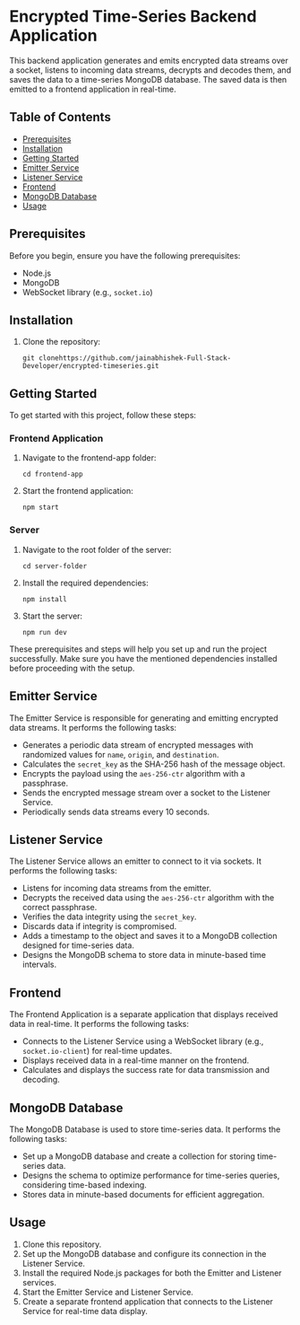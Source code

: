 # Encrypted Time-Series Backend Application

This backend application generates and emits encrypted data streams over a socket, listens to incoming data streams, decrypts and decodes them, and saves the data to a time-series MongoDB database. The saved data is then emitted to a frontend application in real-time.

## Table of Contents
- [Prerequisites](#Prerequisites)
- [Installation](#Installation)
- [Getting Started](#GettingStarted)
- [Emitter Service](#emitter-service)
- [Listener Service](#listener-service)
- [Frontend](#frontend)
- [MongoDB Database](#mongodb-database)
- [Usage](#usage)

## Prerequisites

Before you begin, ensure you have the following prerequisites:

- Node.js
- MongoDB
- WebSocket library (e.g., `socket.io`)

## Installation

1. Clone the repository:

   ```shell
   git clonehttps://github.com/jainabhishek-Full-Stack-Developer/encrypted-timeseries.git
## Getting Started

To get started with this project, follow these steps:



### Frontend Application

1. Navigate to the frontend-app folder:
    ```shell
    cd frontend-app
    ```

2. Start the frontend application:
    ```shell
    npm start
    ```

### Server

1. Navigate to the root folder of the server:
    ```shell
    cd server-folder
    ```

2. Install the required dependencies:
    ```shell
    npm install
    ```

3. Start the server:
    ```shell
    npm run dev
    ```

These prerequisites and steps will help you set up and run the project successfully. Make sure you have the mentioned dependencies installed before proceeding with the setup.
## Emitter Service

The Emitter Service is responsible for generating and emitting encrypted data streams. It performs the following tasks:

- Generates a periodic data stream of encrypted messages with randomized values for `name`, `origin`, and `destination`.
- Calculates the `secret_key` as the SHA-256 hash of the message object.
- Encrypts the payload using the `aes-256-ctr` algorithm with a passphrase.
- Sends the encrypted message stream over a socket to the Listener Service.
- Periodically sends data streams every 10 seconds.

## Listener Service

The Listener Service allows an emitter to connect to it via sockets. It performs the following tasks:

- Listens for incoming data streams from the emitter.
- Decrypts the received data using the `aes-256-ctr` algorithm with the correct passphrase.
- Verifies the data integrity using the `secret_key`.
- Discards data if integrity is compromised.
- Adds a timestamp to the object and saves it to a MongoDB collection designed for time-series data.
- Designs the MongoDB schema to store data in minute-based time intervals.

## Frontend

The Frontend Application is a separate application that displays received data in real-time. It performs the following tasks:

- Connects to the Listener Service using a WebSocket library (e.g., `socket.io-client`) for real-time updates.
- Displays received data in a real-time manner on the frontend.
- Calculates and displays the success rate for data transmission and decoding.

## MongoDB Database

The MongoDB Database is used to store time-series data. It performs the following tasks:

- Set up a MongoDB database and create a collection for storing time-series data.
- Designs the schema to optimize performance for time-series queries, considering time-based indexing.
- Stores data in minute-based documents for efficient aggregation.

## Usage

1. Clone this repository.
2. Set up the MongoDB database and configure its connection in the Listener Service.
3. Install the required Node.js packages for both the Emitter and Listener services.
4. Start the Emitter Service and Listener Service.
5. Create a separate frontend application that connects to the Listener Service for real-time data display.



